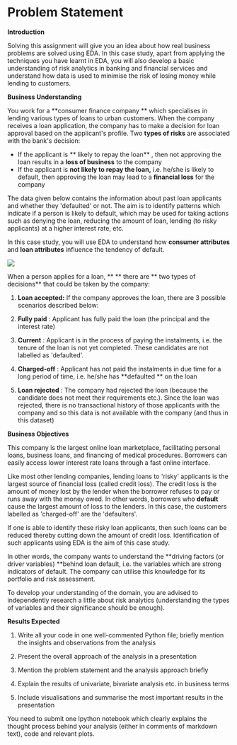 # **Problem Statement**

**Introduction**

Solving this assignment will give you an idea about how real business problems are solved using EDA. In this case study, apart from applying the techniques you have learnt in EDA, you will also develop a basic understanding of risk analytics in banking and financial services and understand how data is used to minimise the risk of losing money while lending to customers.

**Business Understanding**

You work for a  **consumer finance company ** which specialises in lending various types of loans to urban customers. When the company receives a loan application, the company has to make a decision for loan approval based on the applicant&#39;s profile. Two  **types of risks**  are associated with the bank&#39;s decision:

- If the applicant is ** likely to repay the loan** , then not approving the loan results in a  **loss of business**  to the company
- If the applicant is  **not likely to repay the loan,**  i.e. he/she is likely to default, then approving the loan may lead to a  **financial loss**  for the company

The data given below contains the information about past loan applicants and whether they &#39;defaulted&#39; or not. The aim is to identify patterns which indicate if a person is likely to default, which may be used for taking actions such as denying the loan, reducing the amount of loan, lending (to risky applicants) at a higher interest rate, etc.

In this case study, you will use EDA to understand how  **consumer attributes**  and  **loan attributes**  influence the tendency of default.

![](RackMultipart20211115-4-566ac9_html_5538e2481be9e2a.png)

When a person applies for a loan, ** ** there are ** two types of decisions**  that could be taken by the company:

1. **Loan accepted:**  If the company approves the loan, there are 3 possible scenarios described below:

  1. **Fully paid** : Applicant has fully paid the loan (the principal and the interest rate)
  2. **Current** : Applicant is in the process of paying the instalments, i.e. the tenure of the loan is not yet completed. These candidates are not labelled as &#39;defaulted&#39;.
  3. **Charged-off** : Applicant has not paid the instalments in due time for a long period of time, i.e. he/she has  **defaulted ** on the loan
1. **Loan rejected** : The company had rejected the loan (because the candidate does not meet their requirements etc.). Since the loan was rejected, there is no transactional history of those applicants with the company and so this data is not available with the company (and thus in this dataset)

**Business Objectives**

This company is the largest online loan marketplace, facilitating personal loans, business loans, and financing of medical procedures. Borrowers can easily access lower interest rate loans through a fast online interface.

Like most other lending companies, lending loans to &#39;risky&#39; applicants is the largest source of financial loss (called credit loss). The credit loss is the amount of money lost by the lender when the borrower refuses to pay or runs away with the money owed. In other words, borrowers who  **default**  cause the largest amount of loss to the lenders. In this case, the customers labelled as &#39;charged-off&#39; are the &#39;defaulters&#39;.

If one is able to identify these risky loan applicants, then such loans can be reduced thereby cutting down the amount of credit loss. Identification of such applicants using EDA is the aim of this case study.

In other words, the company wants to understand the **driving factors (or driver variables) **behind loan default, i.e. the variables which are strong indicators of default.  The company can utilise this knowledge for its portfolio and risk assessment.

To develop your understanding of the domain, you are advised to independently research a little about risk analytics (understanding the types of variables and their significance should be enough).

**Results Expected**

1. Write all your code in one well-commented Python file; briefly mention the insights and observations from the analysis
2. Present the overall approach of the analysis in a presentation

  1. Mention the problem statement and the analysis approach briefly
  2. Explain the results of univariate, bivariate analysis etc. in business terms
  3. Include visualisations and summarise the most important results in the presentation

You need to submit one Ipython notebook which clearly explains the thought process behind your analysis (either in comments of markdown text), code and relevant plots.
